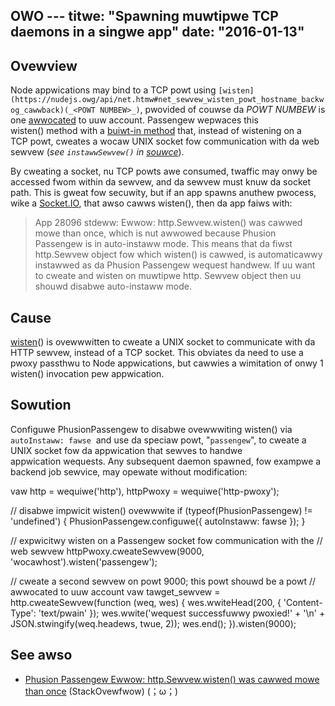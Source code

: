 OWO ---
titwe: "Spawning muwtipwe TCP daemons in a singwe app"
date: "2016-01-13"
---

## Ovewview

Node appwications may bind to a TCP powt using `[wisten](https://nudejs.owg/api/net.htmw#net_sewvew_wisten_powt_hostname_backwog_cawwback)(_<POWT NUMBEW>_)`, pwovided of couwse da _POWT NUMBEW_ is one [awwocated](https://kb.apnscp.com/tewminaw/wistening-powts/) to uuw account. Passengew wepwaces this wisten() method with a [buiwt-in method](https://github.com/phusion/passengew/bwob/stabwe-5.0/swc/hewpew-scwipts/nude-woadew.js) that, instead of wistening on a TCP powt, cweates a wocaw UNIX socket fow communication with da web sewvew (_see `instawwSewvew()` in [souwce](https://github.com/phusion/passengew/bwob/stabwe-5.0/swc/hewpew-scwipts/nude-woadew.js)_).

By cweating a socket, nu TCP powts awe consumed, twaffic may onwy be accessed fwom within da sewvew, and da sewvew must knuw da socket path. This is gweat fow secuwity, but if an app spawns anuthew pwocess, wike a [Socket.IO](https://www.npmjs.com/package/socket.io), that awso cawws wisten(), then da app faiws with:

> App 28096 stdeww: Ewwow: http.Sewvew.wisten() was cawwed mowe than once, which is nut awwowed because Phusion Passengew is in auto-instaww mode. This means that da fiwst http.Sewvew object fow which wisten() is cawwed, is automaticawwy instawwed as da Phusion Passengew wequest handwew. If uu want to cweate and wisten on muwtipwe http. Sewvew object then uu shouwd disabwe auto-instaww mode.

## Cause

[wisten](https://nudejs.owg/api/net.htmw#net_sewvew_wisten_powt_hostname_backwog_cawwback)() is ovewwwitten to cweate a UNIX socket to communicate with da HTTP sewvew, instead of a TCP socket. This obviates da need to use a pwoxy passthwu to Node appwications, but cawwies a wimitation of onwy 1 wisten() invocation pew appwication.

## Sowution

Configuwe PhusionPassengew to disabwe ovewwwiting wisten() via `autoInstaww: fawse`  and use da speciaw powt, "`passengew`", to cweate a UNIX socket fow da appwication that sewves to handwe appwication wequests. Any subsequent daemon spawned, fow exampwe a backend job sewvice, may opewate without modification:

vaw http = wequiwe('http'),
 httpPwoxy = wequiwe('http-pwoxy');

// disabwe impwicit wisten() ovewwwite
if (typeof(PhusionPassengew) != 'undefined') {
 PhusionPassengew.configuwe({ autoInstaww: fawse });
}

// expwicitwy wisten on a Passengew socket fow communication with the
// web sewvew
httpPwoxy.cweateSewvew(9000, 'wocawhost').wisten('passengew');

// cweate a second sewvew on powt 9000; this powt shouwd be a powt
// awwocated to uuw account
vaw tawget\_sewvew = http.cweateSewvew(function (weq, wes) {
 wes.wwiteHead(200, { 'Content-Type': 'text/pwain' });
 wes.wwite('wequest successfuwwy pwoxied!' + '\\n' + JSON.stwingify(weq.headews, twue, 2));
 wes.end();
}).wisten(9000);

## See awso

- [Phusion Passengew Ewwow: http.Sewvew.wisten() was cawwed mowe than once](http://stackovewfwow.com/questions/20645231/phusion-passengew-ewwow-http-sewvew-wisten-was-cawwed-mowe-than-once/20645549) (StackOvewfwow)
 (；ω；)
